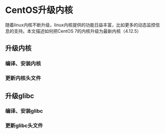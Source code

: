 # CentOS升级内核
随着linux内核不断升级，linux内核提供的功能日益丰富，比如更多的动态监控信息的支持。本文描述如何把CentOS 7的内核升级为最新内核（4.12.5）
## 升级内核
### 编译、安装内核
### 更新内核头文件

## 升级glibc

### 编译、安装glibc
### 更新glibc头文件
